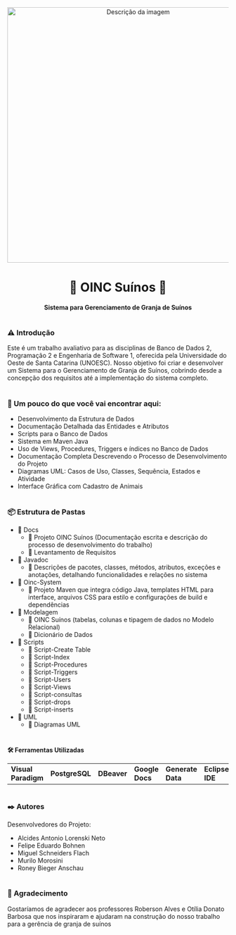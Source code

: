 <div align="center">
  <img src="https://github.com/MiguelSFlach/OINC-SUINOS/assets/165222126/6634f835-4157-4c6f-848e-89cd8590c92f" alt="Descrição da imagem" width="580"/>
</div>


                                           
   

<h1 align = "center"><b>🐖 OINC Suínos</b> 🐖</h1> 

<h4 align = "center"><b>Sistema para Gerenciamento de Granja de Suínos</b></h4>

#

###  **⚠️ Introdução**
  
Este é um trabalho avaliativo para as disciplinas de Banco de Dados 2, Programação 2 e Engenharia de Software 1, oferecida pela Universidade do Oeste de Santa Catarina (UNOESC). Nosso objetivo foi criar e desenvolver um Sistema para o Gerenciamento de Granja de Suínos, cobrindo desde a concepção dos requisitos até a implementação do sistema completo.
#

### **🔎 Um pouco do que você vai encontrar aqui:**
+ Desenvolvimento da Estrutura de Dados
+ Documentação Detalhada das Entidades e Atributos
+ Scripts para o Banco de Dados
+ Sistema em Maven Java
+ Uso de Views, Procedures, Triggers e índices no Banco de Dados
+ Documentação Completa Descrevendo o Processo de Desenvolvimento do Projeto
+ Diagramas UML: Casos de Uso, Classes, Sequência, Estados e Atividade
+ Interface Gráfica com Cadastro de Animais
#

### **📦 Estrutura de Pastas**
  * 📁 Docs
    * 📄 Projeto OINC Suínos (Documentação escrita e descrição do processo de desenvolvimento do trabalho)
    * 📄 Levantamento de Requisitos
  * 📁 Javadoc
    * 📄 Descrições de pacotes, classes, métodos, atributos, exceções e anotações, detalhando funcionalidades e relações no sistema
  * 📁 Oinc-System
    * 📄 Projeto Maven que integra código Java, templates HTML para interface, arquivos CSS para estilo e configurações de build e dependências
  * 📁 Modelagem
    * 📄 OINC Suínos (tabelas, colunas e tipagem de dados no Modelo Relacional)
    * 📄 Dicionário de Dados
  * 📁 Scripts
    * 📄 Script-Create Table 
    * 📄 Script-Index 
    * 📄 Script-Procedures
    * 📄 Script-Triggers
    * 📄 Script-Users
    * 📄 Script-Views
    * 📄 Script-consultas
    * 📄 Script-drops
    * 📄 Script-inserts
  * 📁 UML
    * 📄 Diagramas UML
#

### 
**🛠️ Ferramentas Utilizadas**
<table>
  <tr>
    <td><b>Visual Paradigm</b></td>
    <td><b>PostgreSQL</b></td>
    <td><b>DBeaver</b></td>
    <td><b>Google Docs</b></td>
    <td><b>Generate Data</b></td>
    <td><b>Eclipse IDE</b></td>
  </tr>
</table>

#

### **✒️ Autores**

Desenvolvedores do Projeto: 
* Alcides Antonio Lorenski Neto
* Felipe Eduardo Bohnen
* Miguel Schneiders Flach
* Murilo Morosini
* Roney Bieger Anschau
#

### **🙏 Agradecimento**
  
Gostaríamos de agradecer aos professores Roberson Alves e Otília Donato Barbosa que nos inspiraram e ajudaram na construção do nosso trabalho para a gerência de granja de suínos
